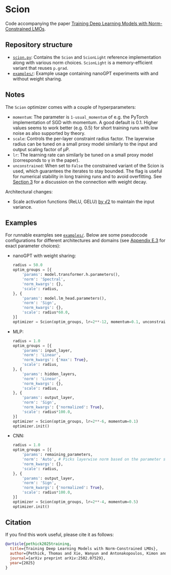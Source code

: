 # Scion

Code accompanying the paper [Training Deep Learning Models with Norm-Constrained LMOs](https://arxiv.org/pdf/2502.07529).

## Repository structure

- [`scion.py`](scion.py): Contains the `Scion` and `ScionLight` reference implementation along with various norm choices. 
    `ScionLight` is a memory-efficient variant that reuses `p.grad`.
- [`examples/`](examples/): Example usage containing nanoGPT experiments with and without weight sharing.

## Notes

The `Scion` optimizer comes with a couple of hyperparameters:

- `momentum`: The parameter is `1-usual_momentum` of e.g. the PyTorch implementation of SGD with momentum. 
    A good default is 0.1. 
    Higher values seems to work better (e.g. 0.5) for short training runs with low noise as also supported by theory.
- `scale`: Controls the per-layer constraint radius factor. 
    The layerwise radius can be tuned on a small proxy model similarly to the input and output scaling factor of µP.
- `lr`: The learning rate can similarly be tuned on a small proxy model (corresponds to γ in the paper).
- `unconstrained`: When set to `False` the constrained variant of the Scion is used, which guarantees the iterates to stay bounded.
    The flag is useful for numerical stability in long training runs and to avoid overfitting.
    See [Section 3](https://arxiv.org/pdf/2502.07529) for a discussion on the connection with weight decay.

Architectural changes:

- Scale activation functions (ReLU, GELU) [by √2](https://github.com/LIONS-EPFL/scion/blob/main/examples/shallow-nanogpt/model.py#L104) to maintain the input variance.


## Examples

For runnable examples see [`examples/`](examples/).
Below are some pseudocode configurations for different architectures and domains (see [Appendix E.3](https://arxiv.org/pdf/2502.07529) for exact parameter choices):


- nanoGPT with weight sharing:

    ```python
    radius = 50.0
    optim_groups = [{
        'params': model.transformer.h.parameters(),
        'norm': 'Spectral',
        'norm_kwargs': {},
        'scale': radius,
    }, {
        'params': model.lm_head.parameters(),
        'norm': 'Sign',
        'norm_kwargs': {},
        'scale': radius*60.0,
    }]
    optimizer = Scion(optim_groups, lr=2**-12, momentum=0.1, unconstrained=False)
    ```

- MLP:

    ```python
    radius = 1.0
    optim_groups = [{
        'params': input_layer,
        'norm': 'Linear',
        'norm_kwargs': {'max': True},
        'scale': radius,
    }, {
        'params': hidden_layers,
        'norm': 'Linear',
        'norm_kwargs': {},
        'scale': radius,
    }, {
        'params': output_layer,
        'norm': 'Sign',
        'norm_kwargs': {'normalized': True},
        'scale': radius*100.0,
    }]
    optimizer = Scion(optim_groups, lr=2**-6, momentum=0.1)
    optimizer.init()
    ```

- CNN:

    ```python
    radius = 1.0
    optim_groups = [{
        'params': remaining_parameters,
        'norm': 'Auto', # Picks layerwise norm based on the parameter shape
        'norm_kwargs': {},
        'scale': radius,
    }, {
        'params': output_layer,
        'norm': 'Sign',
        'norm_kwargs': {'normalized': True},
        'scale': radius*100.0,
    }]
    optimizer = Scion(optim_groups, lr=2**-4, momentum=0.5)
    optimizer.init()
    ```


## Citation

If you find this work useful, please cite it as follows:

```bibtex
@article{pethick2025training,
  title={Training Deep Learning Models with Norm-Constrained LMOs},
  author={Pethick, Thomas and Xie, Wanyun and Antonakopoulos, Kimon and Zhu, Zhenyu and Silveti-Falls, Antonio and Cevher, Volkan},
  journal={arXiv preprint arXiv:2502.07529},
  year={2025}
}
```
